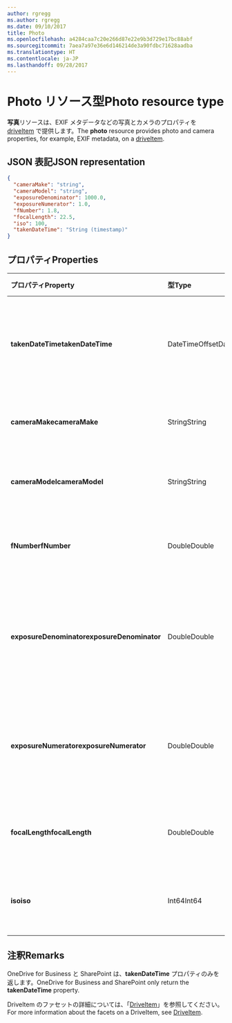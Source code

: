 ```yaml
---
author: rgregg
ms.author: rgregg
ms.date: 09/10/2017
title: Photo
ms.openlocfilehash: a4284caa7c20e266d87e22e9b3d729e17bc88abf
ms.sourcegitcommit: 7aea7a97e36e6d146214de3a90fdbc71628aadba
ms.translationtype: HT
ms.contentlocale: ja-JP
ms.lasthandoff: 09/28/2017
---
```

# <a name="photo-resource-type"></a><span data-ttu-id="6edee-102">Photo リソース型</span><span class="sxs-lookup"><span data-stu-id="6edee-102">Photo resource type</span></span>

<span data-ttu-id="6edee-103">**写真**リソースは、EXIF メタデータなどの写真とカメラのプロパティを [driveItem](driveitem.md) で提供します。</span><span class="sxs-lookup"><span data-stu-id="6edee-103">The **photo** resource provides photo and camera properties, for example, EXIF metadata, on a [driveItem](driveitem.md).</span></span>

## <a name="json-representation"></a><span data-ttu-id="6edee-104">JSON 表記</span><span class="sxs-lookup"><span data-stu-id="6edee-104">JSON representation</span></span>

<!-- {
  "blockType": "resource",
  "optionalProperties": [  ],
  "@odata.type": "microsoft.graph.photo"
}-->
```json
{
  "cameraMake": "string",
  "cameraModel": "string",
  "exposureDenominator": 1000.0,
  "exposureNumerator": 1.0,
  "fNumber": 1.8,
  "focalLength": 22.5,
  "iso": 100,
  "takenDateTime": "String (timestamp)"
}
```

## <a name="properties"></a><span data-ttu-id="6edee-105">プロパティ</span><span class="sxs-lookup"><span data-stu-id="6edee-105">Properties</span></span>

| <span data-ttu-id="6edee-106">プロパティ</span><span class="sxs-lookup"><span data-stu-id="6edee-106">Property</span></span>                | <span data-ttu-id="6edee-107">型</span><span class="sxs-lookup"><span data-stu-id="6edee-107">Type</span></span>           | <span data-ttu-id="6edee-108">説明</span><span class="sxs-lookup"><span data-stu-id="6edee-108">Description</span></span>
|:------------------------|:---------------|:----------------------------------
| <span data-ttu-id="6edee-109">**takenDateTime**</span><span class="sxs-lookup"><span data-stu-id="6edee-109">**takenDateTime**</span></span>       | <span data-ttu-id="6edee-110">DateTimeOffset</span><span class="sxs-lookup"><span data-stu-id="6edee-110">DateTimeOffset</span></span> | <span data-ttu-id="6edee-p101">写真の撮影日時を表します。読み取り専用です。</span><span class="sxs-lookup"><span data-stu-id="6edee-p101">Represents the date and time the photo was taken. Read-only.</span></span>
| <span data-ttu-id="6edee-113">**cameraMake**</span><span class="sxs-lookup"><span data-stu-id="6edee-113">**cameraMake**</span></span>          | <span data-ttu-id="6edee-114">String</span><span class="sxs-lookup"><span data-stu-id="6edee-114">String</span></span>         | <span data-ttu-id="6edee-p102">カメラの製造元。読み取り専用です。</span><span class="sxs-lookup"><span data-stu-id="6edee-p102">Camera manufacturer. Read-only.</span></span>
| <span data-ttu-id="6edee-117">**cameraModel**</span><span class="sxs-lookup"><span data-stu-id="6edee-117">**cameraModel**</span></span>         | <span data-ttu-id="6edee-118">String</span><span class="sxs-lookup"><span data-stu-id="6edee-118">String</span></span>         | <span data-ttu-id="6edee-p103">カメラのモデル。読み取り専用です。</span><span class="sxs-lookup"><span data-stu-id="6edee-p103">Camera model. Read-only.</span></span>
| <span data-ttu-id="6edee-121">**fNumber**</span><span class="sxs-lookup"><span data-stu-id="6edee-121">**fNumber**</span></span>             | <span data-ttu-id="6edee-122">Double</span><span class="sxs-lookup"><span data-stu-id="6edee-122">Double</span></span>         | <span data-ttu-id="6edee-p104">カメラの絞り値。読み取り専用です。</span><span class="sxs-lookup"><span data-stu-id="6edee-p104">The F-stop value from the camera. Read-only.</span></span>
| <span data-ttu-id="6edee-125">**exposureDenominator**</span><span class="sxs-lookup"><span data-stu-id="6edee-125">**exposureDenominator**</span></span> | <span data-ttu-id="6edee-126">Double</span><span class="sxs-lookup"><span data-stu-id="6edee-126">Double</span></span>         | <span data-ttu-id="6edee-p105">カメラの露出時間の分数の分母。読み取り専用です。</span><span class="sxs-lookup"><span data-stu-id="6edee-p105">The denominator for the exposure time fraction from the camera. Read-only.</span></span>
| <span data-ttu-id="6edee-129">**exposureNumerator**</span><span class="sxs-lookup"><span data-stu-id="6edee-129">**exposureNumerator**</span></span>   | <span data-ttu-id="6edee-130">Double</span><span class="sxs-lookup"><span data-stu-id="6edee-130">Double</span></span>         | <span data-ttu-id="6edee-p106">カメラの露出時間の分数の分子。読み取り専用です。</span><span class="sxs-lookup"><span data-stu-id="6edee-p106">The numerator for the exposure time fraction from the camera. Read-only.</span></span>
| <span data-ttu-id="6edee-133">**focalLength**</span><span class="sxs-lookup"><span data-stu-id="6edee-133">**focalLength**</span></span>         | <span data-ttu-id="6edee-134">Double</span><span class="sxs-lookup"><span data-stu-id="6edee-134">Double</span></span>         | <span data-ttu-id="6edee-p107">カメラの焦点距離。読み取り専用です。</span><span class="sxs-lookup"><span data-stu-id="6edee-p107">The focal length from the camera. Read-only.</span></span>
| <span data-ttu-id="6edee-137">**iso**</span><span class="sxs-lookup"><span data-stu-id="6edee-137">**iso**</span></span>                 | <span data-ttu-id="6edee-138">Int64</span><span class="sxs-lookup"><span data-stu-id="6edee-138">Int64</span></span>          | <span data-ttu-id="6edee-p108">カメラの ISO 値。読み取り専用です。</span><span class="sxs-lookup"><span data-stu-id="6edee-p108">The ISO value from the camera. Read-only.</span></span>

## <a name="remarks"></a><span data-ttu-id="6edee-141">注釈</span><span class="sxs-lookup"><span data-stu-id="6edee-141">Remarks</span></span>
<span data-ttu-id="6edee-142">OneDrive for Business と SharePoint は、**takenDateTime** プロパティのみを返します。</span><span class="sxs-lookup"><span data-stu-id="6edee-142">OneDrive for Business and SharePoint only return the **takenDateTime** property.</span></span>

<span data-ttu-id="6edee-143">DriveItem のファセットの詳細については、「[DriveItem](driveitem.md)」を参照してください。</span><span class="sxs-lookup"><span data-stu-id="6edee-143">For more information about the facets on a DriveItem, see [DriveItem](driveitem.md).</span></span>
<!-- {
  "type": "#page.annotation",
  "description": "The photo facet provides details about the camera and settings on the camera for photos.",
  "keywords": "camera make,camera model, exposure, f-stop, iso",
  "section": "documentation",
  "tocPath": "Facets/Photo"
} -->
